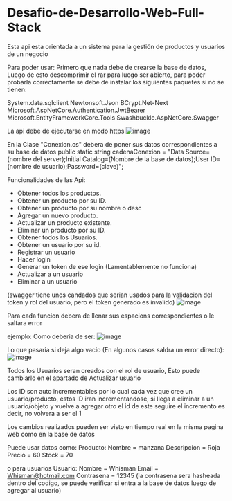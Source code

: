 # Desafio-de-Desarrollo-Web-Full-Stack
Esta api esta orientada a un sistema para la gestión de productos y usuarios de un negocio

Para poder usar:
Primero que nada debe de crearse la base de datos, Luego de esto descomprimir el rar para luego ser abierto, para poder probarla correctamente se debe de instalar los siguientes paquetes si no se tienen:

System.data.sqlclient
Newtonsoft.Json
BCrypt.Net-Next
Microsoft.AspNetCore.Authentication.JwtBearer
Microsoft.EntityFrameworkCore.Tools
Swashbuckle.AspNetCore.Swagger

La api debe de ejecutarse en modo https 
![image](https://github.com/Whisman21/Desaf-o-de-Desarrollo-Web-Full-Stack/assets/144621111/8273d5d7-23b1-49a3-bfd0-8977ae654b53)

En la Clase "Conexion.cs" debera de poner sus datos correspondientes a su base de datos 
public static string cadenaConexion = "Data Source=(nombre del server);Initial Catalog=(Nombre de la base de datos);User ID=(nombre de usuario);Password=(clave)";

Funcionalidades de las Api:
- Obtener todos los productos.
- Obtener un producto por su ID.
- Obtener un producto por su nombre o desc
- Agregar un nuevo producto.
- Actualizar un producto existente.
- Eliminar un producto por su ID.
- Obtener todos los Usuarios.
- Obtener un usuario por su id.
- Registrar un usuario
- Hacer login
- Generar un token de ese login (Lamentablemente no funciona)
- Actualizar a un usuario
- Eliminar a un usuario

(swagger tiene unos candados que serian usados para la validacion del token y rol del usuario, pero el token generado es invalido)
![image](https://github.com/Whisman21/Desaf-o-de-Desarrollo-Web-Full-Stack/assets/144621111/409a2984-622e-4292-a5c7-fd54f82397ff)

Para cada funcion debera de llenar sus espacions correspondientes o le saltara error

ejemplo:
Como deberia de ser:
![image](https://github.com/Whisman21/Desaf-o-de-Desarrollo-Web-Full-Stack/assets/144621111/d04329b7-a545-49f9-af69-645f232b97b7)

Lo que pasaria si deja algo vacio (En algunos casos saldra un error directo):
![image](https://github.com/Whisman21/Desaf-o-de-Desarrollo-Web-Full-Stack/assets/144621111/38efc1de-86ae-4ad1-8a28-f2d58346096a)

Todos los Usuarios seran creados con el rol de usuario, Esto puede cambiarlo en el apartado de Actualizar usuario

Los ID son auto incrementables por lo cual cada vez que cree un usuario/producto, estos ID iran incrementandose, si llega a eliminar a un usuario/objeto y vuelve a agregar otro el id de este seguire el incremento es decir, no volvera a ser el 1

Los cambios realizados pueden ser visto en tiempo real en la misma pagina web como en la base de datos

Puede usar datos como:
Producto:
Nombre = manzana
Descripcion = Roja
Precio = 60
Stock = 70

o para usuarios
Usuario:
Nombre = Whisman
Email = Whisman@hotmail.com
Contrasena = 12345 (la contrasena sera hasheada dentro del codigo, se puede verificar si entra a la base de datos luego de agregar al usuario)











